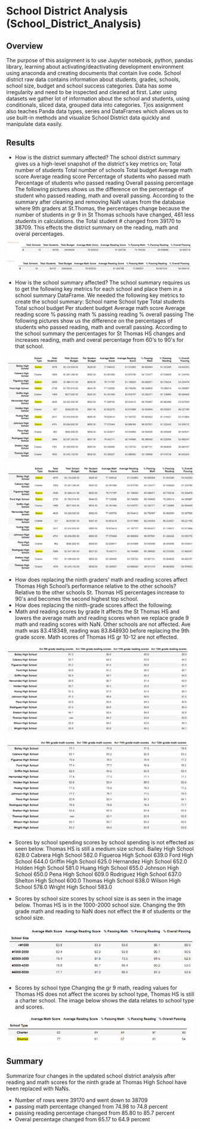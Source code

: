 # School District Analysis (School_District_Analysis)

## Overview 
The purpose of this assignment is to use Jupyter notebook, python, pandas library, learning about activating/deactivating development environment using anaconda and creating documents that contain live code.
School district raw data contains information about students, grades, schools, school size, budget and school success categories. Data has some irregularity and need to be inspected and cleaned at first. Later using datasets we gather lot of information about the school and students, using conditionals, sliced data, grouped data into categories. Tjos assignment also teaches Panda data types, series and DataFrames which allows us to use built-in methods and visualize School District data quickly and manipulate data easily.

## Results
- How is the district summary affected?
The school district summary gives us a high-level snapshot of the district's key metrics on;
Total number of students
Total number of schools
Total budget
Average math score
Average reading score
Percentage of students who passed math
Percentage of students who passed reading
Overall passing percentage
The following pictures shows us the difference on the percentage of student who passed reading, math and overall passing. According to the summary after cleaning and removing NaN values from the database where 9th graders at St.Thomas, the percentages change because the number of students in gr 9 in St Thomas schools have changed, 461 less students in calculations. the Total student # changed from 39170 to 38709. This effects the district summary on the reading, math and overal percentages.

![This image shows the result of the district summaryn](Resources/districtSummary_withoutGr9Data.PNG)

![This image shows the result of the district summary](Resources/districtSummary_withGr9Data.PNG)

- How is the school summary affected?
The school summary requires us to get the following key metrics for each school and place them in a school summary DataFrame. We needed the following key metrics to create the school summary:
School name
School type
Total students
Total school budget
Per student budget
Average math score
Average reading score
% passing math
% passing reading
% overall passing
The following pictures show us the difference on the percentages of students who passed reading, math and overall passing. According to the school summary the percentages for St Thomas HS changes and increases reading, math and overal percentage from 60's to 90's for that school.

![This image shows the result of the school summary](Resources/SchoolSummaryWithout-Gr9.PNG)

![This image shows the result of school summary ](Resources/SchoolSummaryWith-Gr9.PNG)

- How does replacing the ninth graders’ math and reading scores affect Thomas High School’s performance relative to the other schools?
Relative to the other schools St. Thomas HS percentages increase to 90's and becomes the second highest top school.
- How does replacing the ninth-grade scores affect the following:
 - Math and reading scores by grade
It affects the St Thomas HS and lowers the average math and reading scores when we replace grade 9 math and reading scores with NaN. Other schools are not affected. Ave math was 83.418349, reading was 83.848930 before replacing the 9th grade score. Math scores of Thomas HS gr 10-12 are not effected. 

![This image shows the result of math and reading scores by grade ](Resources/reading-by-grade.PNG)

![This image shows the result of math and reading scores by grade ](Resources/math-by-grade.PNG)
 
  - Scores by school spending
scores by school spending is not effected as seen below. Thomas HS is still a medium size school. 
Bailey High School       628.0
Cabrera High School      582.0
Figueroa High School     639.0
Ford High School         644.0
Griffin High School      625.0
Hernandez High School    652.0
Holden High School       581.0
Huang High School        655.0
Johnson High School      650.0
Pena High School         609.0
Rodriguez High School    637.0
Shelton High School      600.0
Thomas High School       638.0
Wilson High School       578.0
Wright High School       583.0

 - Scores by school size
scores by school size is as seen in the image below. Thomas HS is in the 1000-2000 school size. Changing the 9th grade math and reading to NaN does not effect the # of students or the school size.

![This image shows the result of scores by school size ](Resources/scores-by-schoolsize.PNG)

 - Scores by school type
Changing the gr 9 math, reading values for Thomas HS does not affect the scores by school type, Thomas HS is still a charter school. The image below shows the data relates to school type and scores.

![This image shows the result of scores by school type ](Resources/scores-by-schooltype.PNG)


## Summary

Summarize four changes in the updated school district analysis after reading and math scores for the ninth grade at Thomas High School have been replaced with NaNs.
- Number of rows were 39170 and went down to 38709
- passing math percentage changed from 74.98 to 74.8 percent
- passing reading percentage changed from 85.80 to 85.7 percent
- Overal percentage changed from 65.17 to 64.9 percent
